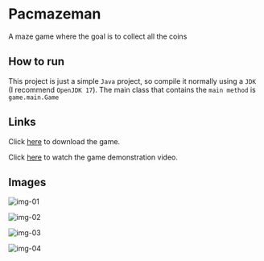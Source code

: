 # Pacmazeman

A maze game where the goal is to collect all the coins

## How to run

This project is just a simple `Java` project, so compile it normally using a `JDK` (I recommend `OpenJDK 17`). The main class that contains the `main method` is `game.main.Game`

## Links

Click [here](https://julio-igreja.itch.io/pacmazeman) to download the game.

Click [here](https://youtu.be/oHU9ImlqVtk) to watch the game demonstration video.

## Images

![img-01](https://img.itch.zone/aW1hZ2UvMjE4ODk0Ni8xMjkyNzc0NS5wbmc=/original/KYS%2B92.png)

![img-02](https://img.itch.zone/aW1hZ2UvMjE4ODk0Ni8xMjkyNzc0Ni5wbmc=/original/5TAgS7.png)

![img-03](https://img.itch.zone/aW1hZ2UvMjE4ODk0Ni8xMjkyNzc0Ny5wbmc=/original/AN4YoW.png)

![img-04](https://img.itch.zone/aW1hZ2UvMjE4ODk0Ni8xMjkyNzc0NC5wbmc=/original/%2FQSYKN.png)
